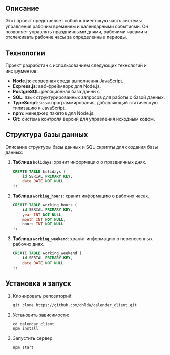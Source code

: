## Описание

Этот проект представляет собой кллиентскую часть системы управления рабочим временем и календарными событиями. Он позволяет управлять праздничными днями, рабочими часами и отслеживать рабочие часы за определенные периоды.

## Технологии

Проект разработан с использованием следующих технологий и инструментов:

- **Node.js**: серверная среда выполнения JavaScript.
- **Express.js**: веб-фреймворк для Node.js.
- **PostgreSQL**: реляционная база данных.
- **SQL**: язык структурированных запросов для работы с базой данных.
- **TypeScript**: язык программирования, добавляющий статическую типизацию к JavaScript.
- **npm**: менеджер пакетов для Node.js.
- **Git**: система контроля версий для управления исходным кодом.

## Структура базы данных

Описание структуры базы данных и SQL-скрипты для создания базы данных:

1. **Таблица `holidays`**: хранит информацию о праздничных днях.

    ```sql
    CREATE TABLE holidays (
        id SERIAL PRIMARY KEY,
        date DATE NOT NULL
    );
    ```

2. **Таблица `working_hours`**: хранит информацию о рабочих часах.

    ```sql
    CREATE TABLE working_hours (
        id SERIAL PRIMARY KEY,
        year INT NOT NULL,
        month INT NOT NULL,
        hours INT NOT NULL
    );
    ```

3. **Таблица `working_weekend`**: хранит информацию о перенесенных рабочих днях.

    ```sql
    CREATE TABLE working_weekend (
        id SERIAL PRIMARY KEY,
        date DATE NOT NULL
    );
    ```

## Установка и запуск

1. Клонировать репозиторий:

    ```
    git clone https://github.com/dnlda/calendar_client.git
    ```

2. Установить зависимости:

    ```
    cd calendar_client
    npm install
    ```

3. Запустить сервер:

    ```
    npm start
    ```

